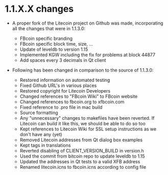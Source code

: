 1.1.X.X changes
===============

- A proper fork of the Litecoin project on Github was made, incorporating all the changes that were in 1.1.3.0:
  - FBcoin specific branding
  - FBcoin specific block time, size, ...
  - Update of leveldb to version 1.15
  - Implemented KGW including the fix for problems at block 44877
  - Add spaces every 3 decimals in Qt client
  
- Following has been changed in comparison to the source of 1.1.3.0:
  - Restored information on automated testing
  - Fixed Github URL's in various places
  - Restored copyright for Litecoin Developers
  - Changed references to "FBcoin Wiki" to FBcoin website
  - Changed references to fbcoin.org to xfbcoin.com
  - Fixed reference to .pro file in mac build
  - Source formatting
  - Any "unnecessary" changes to makefiles have been reverted. If Litecoin can build it like this, we should be able to do so too
  - Kept references to Litecoin Wiki for SSL setup instructions as we don't have any (yet)
  - Removed Litecoin addresses from Qt dialog box examples
  - Kept <defaultcodec> tags in translations
  - Reverted disabling of CLIENT_VERSION_BUILD in version.h
  - Used the commit from bitcoin repo to update leveldb to 1.15
  - Updated the addresses in Qt tests to a valid XFB address
  - Renamed litecoin.icns to fbcoin.icns according to config file
